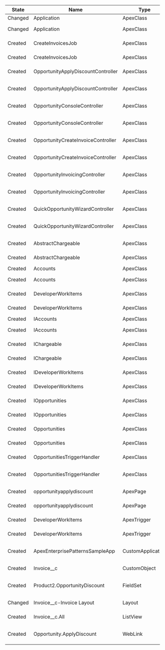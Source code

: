| State   | Name                                            | Type              | Path                                                                                                                 |
|---------|-------------------------------------------------|-------------------|----------------------------------------------------------------------------------------------------------------------|
| Changed | Application                                     | ApexClass         | sfdx-source/apex-common-samplecode/main/classes/Application.cls                                                      |
| Changed | Application                                     | ApexClass         | sfdx-source/apex-common-samplecode/main/classes/Application.cls-meta.xml                                             |
| Created | CreateInvoicesJob                               | ApexClass         | sfdx-source/apex-common-samplecode/main/classes/batchjobs/CreateInvoicesJob.cls                                      |
| Created | CreateInvoicesJob                               | ApexClass         | sfdx-source/apex-common-samplecode/main/classes/batchjobs/CreateInvoicesJob.cls-meta.xml                             |
| Created | OpportunityApplyDiscountController              | ApexClass         | sfdx-source/apex-common-samplecode/main/classes/controllers/OpportunityApplyDiscountController.cls                   |
| Created | OpportunityApplyDiscountController              | ApexClass         | sfdx-source/apex-common-samplecode/main/classes/controllers/OpportunityApplyDiscountController.cls-meta.xml          |
| Created | OpportunityConsoleController                    | ApexClass         | sfdx-source/apex-common-samplecode/main/classes/controllers/OpportunityConsoleController.cls                         |
| Created | OpportunityConsoleController                    | ApexClass         | sfdx-source/apex-common-samplecode/main/classes/controllers/OpportunityConsoleController.cls-meta.xml                |
| Created | OpportunityCreateInvoiceController              | ApexClass         | sfdx-source/apex-common-samplecode/main/classes/controllers/OpportunityCreateInvoiceController.cls                   |
| Created | OpportunityCreateInvoiceController              | ApexClass         | sfdx-source/apex-common-samplecode/main/classes/controllers/OpportunityCreateInvoiceController.cls-meta.xml          |
| Created | OpportunityInvoicingController                  | ApexClass         | sfdx-source/apex-common-samplecode/main/classes/controllers/OpportunityInvoicingController.cls                       |
| Created | OpportunityInvoicingController                  | ApexClass         | sfdx-source/apex-common-samplecode/main/classes/controllers/OpportunityInvoicingController.cls-meta.xml              |
| Created | QuickOpportunityWizardController                | ApexClass         | sfdx-source/apex-common-samplecode/main/classes/controllers/QuickOpportunityWizardController.cls                     |
| Created | QuickOpportunityWizardController                | ApexClass         | sfdx-source/apex-common-samplecode/main/classes/controllers/QuickOpportunityWizardController.cls-meta.xml            |
| Created | AbstractChargeable                              | ApexClass         | sfdx-source/apex-common-samplecode/main/classes/domains/AbstractChargeable.cls                                       |
| Created | AbstractChargeable                              | ApexClass         | sfdx-source/apex-common-samplecode/main/classes/domains/AbstractChargeable.cls-meta.xml                              |
| Created | Accounts                                        | ApexClass         | sfdx-source/apex-common-samplecode/main/classes/domains/Accounts.cls                                                 |
| Created | Accounts                                        | ApexClass         | sfdx-source/apex-common-samplecode/main/classes/domains/Accounts.cls-meta.xml                                        |
| Created | DeveloperWorkItems                              | ApexClass         | sfdx-source/apex-common-samplecode/main/classes/domains/DeveloperWorkItems.cls                                       |
| Created | DeveloperWorkItems                              | ApexClass         | sfdx-source/apex-common-samplecode/main/classes/domains/DeveloperWorkItems.cls-meta.xml                              |
| Created | IAccounts                                       | ApexClass         | sfdx-source/apex-common-samplecode/main/classes/domains/IAccounts.cls                                                |
| Created | IAccounts                                       | ApexClass         | sfdx-source/apex-common-samplecode/main/classes/domains/IAccounts.cls-meta.xml                                       |
| Created | IChargeable                                     | ApexClass         | sfdx-source/apex-common-samplecode/main/classes/domains/IChargeable.cls                                              |
| Created | IChargeable                                     | ApexClass         | sfdx-source/apex-common-samplecode/main/classes/domains/IChargeable.cls-meta.xml                                     |
| Created | IDeveloperWorkItems                             | ApexClass         | sfdx-source/apex-common-samplecode/main/classes/domains/IDeveloperWorkItems.cls                                      |
| Created | IDeveloperWorkItems                             | ApexClass         | sfdx-source/apex-common-samplecode/main/classes/domains/IDeveloperWorkItems.cls-meta.xml                             |
| Created | IOpportunities                                  | ApexClass         | sfdx-source/apex-common-samplecode/main/classes/domains/IOpportunities.cls                                           |
| Created | IOpportunities                                  | ApexClass         | sfdx-source/apex-common-samplecode/main/classes/domains/IOpportunities.cls-meta.xml                                  |
| Created | Opportunities                                   | ApexClass         | sfdx-source/apex-common-samplecode/main/classes/domains/Opportunities.cls                                            |
| Created | Opportunities                                   | ApexClass         | sfdx-source/apex-common-samplecode/main/classes/domains/Opportunities.cls-meta.xml                                   |
| Created | OpportunitiesTriggerHandler                     | ApexClass         | sfdx-source/apex-common-samplecode/main/classes/triggerHandlers/OpportunitiesTriggerHandler.cls                      |
| Created | OpportunitiesTriggerHandler                     | ApexClass         | sfdx-source/apex-common-samplecode/main/classes/triggerHandlers/OpportunitiesTriggerHandler.cls-meta.xml             |
| Created | opportunityapplydiscount                        | ApexPage          | sfdx-source/apex-common-samplecode/main/pages/opportunityapplydiscount.page                                          |
| Created | opportunityapplydiscount                        | ApexPage          | sfdx-source/apex-common-samplecode/main/pages/opportunityapplydiscount.page-meta.xml                                 |
| Created | DeveloperWorkItems                              | ApexTrigger       | sfdx-source/apex-common-samplecode/main/triggers/DeveloperWorkItems.trigger                                          |
| Created | DeveloperWorkItems                              | ApexTrigger       | sfdx-source/apex-common-samplecode/main/triggers/DeveloperWorkItems.trigger-meta.xml                                 |
| Created | ApexEnterprisePatternsSampleApp                 | CustomApplication | sfdx-source/apex-common-samplecode/main/applications/ApexEnterprisePatternsSampleApp.app-meta.xml                    |
| Created | Invoice__c                                      | CustomObject      | sfdx-source/apex-common-samplecode/main/objects/Invoice__c/Invoice__c.object-meta.xml                                |
| Created | Product2.OpportunityDiscount                    | FieldSet          | sfdx-source/apex-common-samplecode/main/objects/Product2/fieldSets/OpportunityDiscount.fieldSet-meta.xml             |
| Changed | Invoice__c-Invoice Layout                       | Layout            | sfdx-source/apex-common-samplecode/main/layouts/Invoice__c-Invoice Layout.layout-meta.xml                            |
| Created | Invoice__c.All                                  | ListView          | sfdx-source/apex-common-samplecode/main/objects/Invoice__c/listViews/All.listView-meta.xml                           |
| Created | Opportunity.ApplyDiscount                       | WebLink           | sfdx-source/apex-common-samplecode/main/objects/Opportunity/webLinks/ApplyDiscount.webLink-meta.xml                  |
